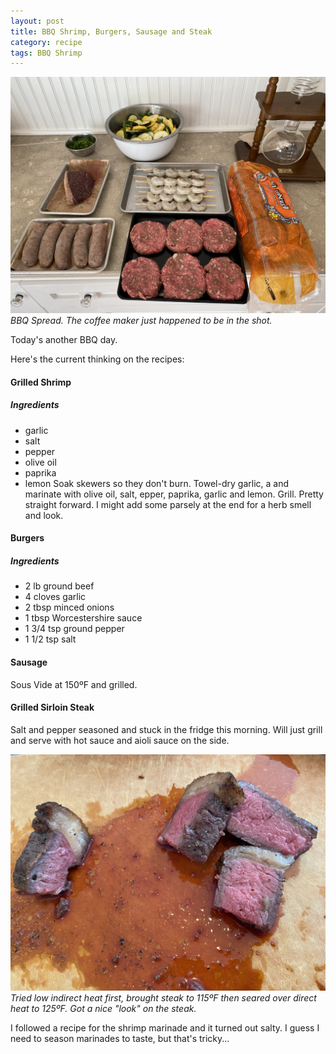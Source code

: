 ```yaml
---
layout: post
title: BBQ Shrimp, Burgers, Sausage and Steak
category: recipe
tags: BBQ Shrimp
---
```

![BBQ Spread](/images/2020-07-12-bbq-spread.jpeg)<br>
_BBQ Spread. The coffee maker just happened to be in the shot._

Today's another BBQ day.

Here's the current thinking on the recipes:

#### Grilled Shrimp

##### Ingredients
- garlic
- salt
- pepper
- olive oil
- paprika
- lemon
Soak skewers so they don't burn. Towel-dry garlic, a and marinate with olive oil, salt, epper, paprika, garlic and lemon. Grill. Pretty straight forward. I might add some parsely at the end for a herb smell and look.

#### Burgers
##### Ingredients
- 2 lb ground beef
- 4 cloves garlic
- 2 tbsp minced onions
- 1 tbsp Worcestershire sauce
- 1 3/4 tsp ground pepper
- 1 1/2 tsp salt

#### Sausage
Sous Vide at 150ºF and grilled.

#### Grilled Sirloin Steak
Salt and pepper seasoned and stuck in the fridge this morning. Will just grill and serve with hot sauce and aioli sauce on the side.


![BBQ Spread](/images/roast-first.jpeg)<br>
_Tried low indirect heat first, brought steak to 115ºF then seared over direct heat to 125ºF. Got a nice "look" on the steak._

I followed a recipe for the shrimp marinade and it turned out salty. I guess I need to season marinades to taste, but that's tricky...

